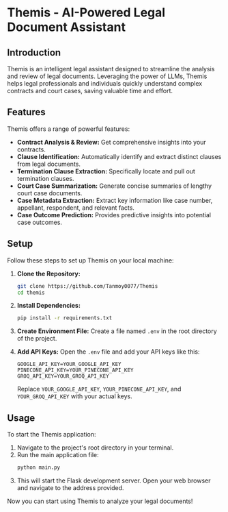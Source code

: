 # Themis - AI-Powered Legal Document Assistant

## Introduction

Themis is an intelligent legal assistant designed to streamline the analysis and review of legal documents. Leveraging the power of LLMs, Themis helps legal professionals and individuals quickly understand complex contracts and court cases, saving valuable time and effort.

## Features

Themis offers a range of powerful features:

*   **Contract Analysis & Review:** Get comprehensive insights into your contracts.
*   **Clause Identification:** Automatically identify and extract distinct clauses from legal documents.
*   **Termination Clause Extraction:** Specifically locate and pull out termination clauses.
*   **Court Case Summarization:** Generate concise summaries of lengthy court case documents.
*   **Case Metadata Extraction:** Extract key information like case number, appellant, respondent, and relevant facts.
*   **Case Outcome Prediction:**  Provides predictive insights into potential case outcomes.

## Setup

Follow these steps to set up Themis on your local machine:

1.  **Clone the Repository:**
    ```bash
    git clone https://github.com/Tanmoy0077/Themis
    cd themis
    ```

2.  **Install Dependencies:**

    ```bash
    pip install -r requirements.txt
    ```

3.  **Create Environment File:**
    Create a file named `.env` in the root directory of the project.

4.  **Add API Keys:**
    Open the `.env` file and add your API keys like this:

    ```dotenv
    GOOGLE_API_KEY=YOUR_GOOGLE_API_KEY
    PINECONE_API_KEY=YOUR_PINECONE_API_KEY
    GROQ_API_KEY=YOUR_GROQ_API_KEY
    ```
    Replace `YOUR_GOOGLE_API_KEY`, `YOUR_PINECONE_API_KEY`, and `YOUR_GROQ_API_KEY` with your actual keys.

## Usage

To start the Themis application:

1.  Navigate to the project's root directory in your terminal.
2.  Run the main application file:
    ```bash
    python main.py
    ```
3.  This will start the Flask development server. Open your web browser and navigate to the address provided.

Now you can start using Themis to analyze your legal documents!
